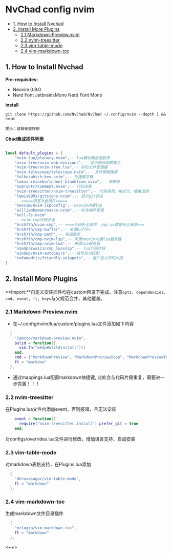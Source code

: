 # NvChad config nvim

<!-- vim-markdown-toc GFM -->

* [1. How to Install Nvchad](#1-how-to-install-nvchad)
* [2. Install More Plugins](#2-install-more-plugins)
    * [2.1 Markdown-Preview.nvim](#21-markdown-previewnvim)
    * [2.2 nvim-treesitter](#22-nvim-treesitter)
    * [2.3 vim-table-mode](#23-vim-table-mode)
    * [2.4 vim-markdown-toc](#24-vim-markdown-toc)

<!-- vim-markdown-toc -->

## 1. How to Install Nvchad

**Pre-requisites:**

* Neovim 0.9.0
* Nerd Font JetbrainsMono Nerd Font Mono

**install**

`git clone https://github.com/NvChad/NvChad ~/.config/nvim --depth 1 && nvim`

`提示：选择安装样例`

**Chad集成插件列表**

```lua

local default_plugins = {
    "nvim-lua/plenary.nvim",-- lua模块集合函数库
    "nvim-tree/nvim-web-devicons",-- 显示图标函数集合
    "nvim-tree/nvim-tree.lua",-- 树形文件管理器
    "nvim-telescope/telescope.nvim",-- 文件模糊搜索
    "folke/which-key.nvim",-- 快捷键字典
    "lukas-reineke/indent-blankline.nvim",-- 缩进线
    "numToStr/Comment.nvim",-- 代码注释
    "nvim-treesitter/nvim-treesitter",-- 代码高亮、格式化、增量选择
    "lewis6991/gitsigns.nvim",-- 显示git状态
    -- =====语言补全插件=====
    "neovim/nvim-lspconfig",--neovim内置lsp
    "williamboman/mason.nvim",-- 补全插件管理
    "null-ls.nvim"
    -- nvim-cmp代码补全
    "hrsh7th/nvim-cmp",-- ====代码补全插件，cmp-xx都是补全来源===
    "hrsh7th/cmp-buffer",-- 来源buffer
    "hrsh7th/cmp-path",-- 来源路径
    "hrsh7th/cmp-nvim-lsp",-- 来源neovim内置lsp服务器
    "hrsh7th/cmp-nvim-lua",-- 来源lua服务器
    "saadparwaiz1/cmp_luasnip",-- lua代码片段
    "windwp/nvim-autopairs",-- 括号自动匹配
    "rafamadriz/friendly-snippets",-- 用户定义代码片段
}
```

## 2. Install More Plugins

**Import:**自定义安装插件均在custom目录下完成。注意`opts, dependencies, cmd, event, ft, keys`与父规范合并，其他覆盖。

### 2.1 Markdown-Preview.nvim

- 在~/.config/nvim/lua/custom/plugins.lua文件添加如下内容

```lua
  {
    "iamcco/markdown-preview.nvim",
    bulid = function()
      vim.fn["mkdp#util#install"]()
    end,
    cmd = {"MarkdownPreview", "MarkdownPreviewStop", "MarkdownPreviewToggle"},
    ft = "markdow"
  },
```

- 通过mappings.lua配置markdown快捷键, 此处会与代码片段重复，需要进一步完善！！！

### 2.2 nvim-treesitter

在Plugins.lua文件内添加event，否则报错，且无法安装

```lua
    event = function()
      require("nvim-treesitter.install").prefer_git = true
    end,
```

对configs/overrides.lua文件进行修改，增加语言支持，自动安装

### 2.3 vim-table-mode

对markdown表格支持，在Plugins.lua添加

```lua
  {
    "dhruvasagar/vim-table-mode",
    ft = "markdown"
  },
```

### 2.4 vim-markdown-toc

生成markdown文件目录插件

```lua
  {
    "mzlogin/vim-markdown-toc",
    ft = "markdown"
  },
```

<++>
